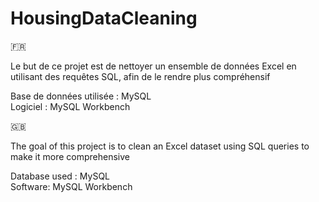 # HousingDataCleaning

🇫🇷

Le but de ce projet est de nettoyer un ensemble de données Excel en utilisant des requêtes SQL, afin de le rendre plus compréhensif

Base de données utilisée : MySQL  
Logiciel : MySQL Workbench

🇬🇧

The goal of this project is to clean an Excel dataset using SQL queries to make it more comprehensive

Database used : MySQL  
Software: MySQL Workbench
